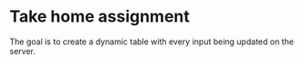# Take home assignment
The goal is to create a dynamic table with every input being updated on the server.
